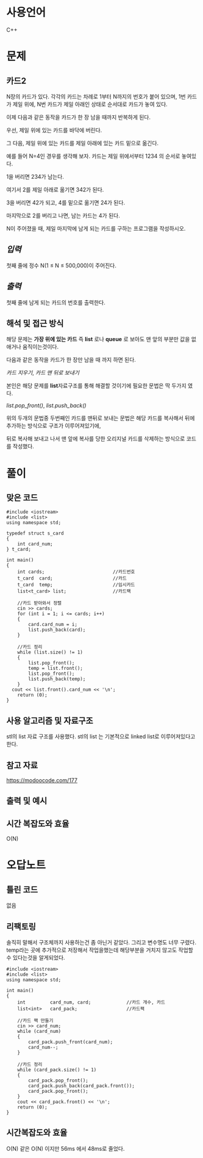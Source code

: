 # 사용언어
C++

# 문제

카드2
-
N장의 카드가 있다. 각각의 카드는 차례로 1부터 N까지의 번호가 붙어 있으며, 1번 카드가 제일 위에, N번 카드가 제일 아래인 상태로 순서대로 카드가 놓여 있다.

이제 다음과 같은 동작을 카드가 한 장 남을 때까지 반복하게 된다. 

우선, 제일 위에 있는 카드를 바닥에 버린다. 

그 다음, 제일 위에 있는 카드를 제일 아래에 있는 카드 밑으로 옮긴다.

예를 들어 N=4인 경우를 생각해 보자. 카드는 제일 위에서부터 1234 의 순서로 놓여있다. 

1을 버리면 234가 남는다. 

여기서 2를 제일 아래로 옮기면 342가 된다. 

3을 버리면 42가 되고, 4를 밑으로 옮기면 24가 된다. 

마지막으로 2를 버리고 나면, 남는 카드는 4가 된다.

N이 주어졌을 때, 제일 마지막에 남게 되는 카드를 구하는 프로그램을 작성하시오.


*입력*
-
첫째 줄에 정수 N(1 ≤ N ≤ 500,000)이 주어진다.



*출력*
-
첫째 줄에 남게 되는 카드의 번호를 출력한다.



해석 및 접근 방식
-
해당 문제는 **가장 위에 있는 카드** 즉 **list** 로나 **queue** 로 보아도 맨 앞의 부분만 값을 없애거나 움직이는것이다.

다음과 같은 동작을 카드가 한 장만 남을 때 까지 하면 된다.

*카드 지우기*, *카드 맨 뒤로 보내기*

본인은 해당 문제를 **list**자료구조를 통해 해결할 것이기에 필요한 문법은 딱 두가지 였다.

*list.pop_front()*, *list.push_back()*

위의 두개의 문법중 두번째인 카드를 맨뒤로 보내는 문법은 해당 카드를 복사해서 뒤에 추가하는 방식으로 구조가 이루어져있기에,

뒤로 복사해 보내고 나서 맨 앞에 복사를 당한 오리지널 카드를 삭제하는 방식으로 코드를 작성했다.



# 풀이

맞은 코드
-

    #include <iostream>
    #include <list>
    using namespace std;
  
    typedef struct s_card
    {
        int card_num;
    } t_card;
  
    int main()
    {
        int cards;                         //카드번호
        t_card  card;                      //카드
        t_card  temp;                      //임시카드
        list<t_card> list;                 //카드팩
  
        //카드 받아와서 정렬
        cin >> cards;
        for (int i = 1; i <= cards; i++)
        {
            card.card_num = i;
            list.push_back(card);
        }

        //카드 정리
        while (list.size() != 1)
        {
            list.pop_front();
            temp = list.front();
            list.pop_front();
            list.push_back(temp);
        }
  	  cout << list.front().card_num << '\n';
        return (0);
    }



사용 알고리즘 및 자료구조
-
stl의 list 자료 구조를 사용했다.
stl의 list 는 기본적으로 linked list로 이루어져있다고 한다.



참고 자료
-
<https://modoocode.com/177>



출력 및 예시
-



시간 복잡도와 효율
-
O(N)

# 오답노트



틀린 코드
-
없음



리팩토링
-
솔직히 말해서 구조체까지 사용하는건 좀 아닌거 같았다.
그리고 변수명도 너무 구렸다.
temp라는 곳에 추가적으로 저장해서 작업을했는데 해당부분을 거치지 않고도 작업할 수 있다는것을 알게되었다.

    #include <iostream>
    #include <list>
    using namespace std;

    int main()
    {
        int			card_num, card;				//카드 개수, 카드
        list<int> 	card_pack;					//카드팩

        //카드 팩 만들기
        cin >> card_num;
        while (card_num)
    	{
    		card_pack.push_front(card_num);
    		card_num--;
    	}

        //카드 정리
        while (card_pack.size() != 1)
        {
            card_pack.pop_front();
    		card_pack.push_back(card_pack.front());
    		card_pack.pop_front();
        }
    	cout << card_pack.front() << '\n';
        return (0);
    }



시간복잡도와 효율
-
O(N)
같은 O(N) 이지만 56ms 에서 48ms로 줄었다.
